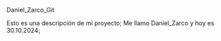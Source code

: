 Daniel_Zarco_Git

Esto es una descripción de mi proyecto;
Me llamo Daniel_Zarco y hoy es 30.10.2024;